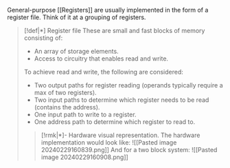General-purpose [[Registers]] are usually implemented in the form of a register file. Think of it at a grouping of registers.

>[!def|*] Register file
>These are small and fast blocks of memory consisting of:
>- An array of storage elements.
>- Access to circuitry that enables read and write.
>
>To achieve read and write, the following are considered:
>- Two output paths for register reading (operands typically require a max of two registers).
>- Two input paths to determine which register needs to be read (contains the address).
>- One input path to write to a register.
>- One address path to determine which register to read to.
>
>>[!rmk|*]- Hardware visual representation.
>>The hardware implementation would look like:
>>![[Pasted image 20240229160839.png]]
>>And for a two block system:
>>![[Pasted image 20240229160908.png]]



